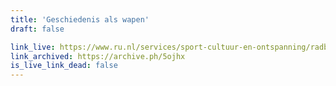 ```yaml
---
title: 'Geschiedenis als wapen'
draft: false

link_live: https://www.ru.nl/services/sport-cultuur-en-ontspanning/radboud-reflects/nieuws/geschiedenis-als-wapen-lezing-door-historicus-ivo-van-de-wijdeven-en-neerlandicus-lotte-jensen
link_archived: https://archive.ph/5ojhx
is_live_link_dead: false
---
```


